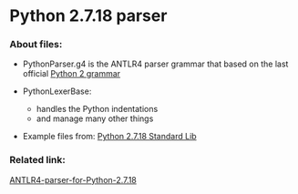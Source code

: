# Python 2.7.18 parser

### About files:
- PythonParser.g4
   is the ANTLR4 parser grammar that based on the last official [Python 2 grammar](https://docs.python.org/2.7/reference/grammar.html)

- PythonLexerBase:
    - handles the Python indentations
    - and manage many other things

- Example files from: [Python 2.7.18 Standard Lib](https://www.python.org/downloads/release/python-2718/)

### Related link:
[ANTLR4-parser-for-Python-2.7.18](https://github.com/RobEin/ANTLR4-parser-for-Python-2.7.18)